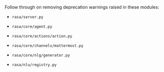 Follow through on removing deprecation warnings raised in these modules:
 
- `rasa/server.py`
  
- `rasa/core/agent.py`
  
- `rasa/core/actions/action.py`
  
- `rasa/core/channels/mattermost.py`
  
- `rasa/core/nlg/generator.py`
  
- `rasa/nlu/registry.py`
